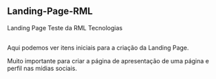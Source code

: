 ## Landing-Page-RML
Landing Page Teste da RML Tecnologias
##
Aqui podemos ver itens iniciais para a criação da Landing Page.

Muito importante para criar a página de apresentação de uma página e perfil nas mídias sociais.
